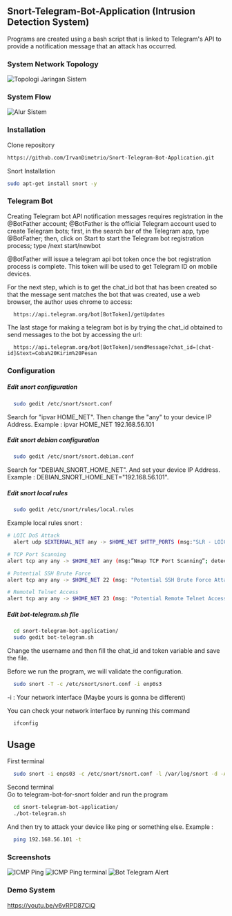 ## Snort-Telegram-Bot-Application (Intrusion Detection System)

Programs are created using a bash script that is linked to Telegram's API to provide a notification message that an attack has occurred.

### System Network Topology

![Topologi Jaringan Sistem](https://user-images.githubusercontent.com/52452132/173330308-c7f677a8-f4b8-4dcf-a839-16605229bd8b.png)

### System Flow

![Alur Sistem](https://user-images.githubusercontent.com/52452132/173330529-05eba462-a415-4e04-af09-2ae15b8cca17.png)

### Installation

Clone repository

```bash
https://github.com/IrvanDimetrio/Snort-Telegram-Bot-Application.git
```

Snort Installation

```bash
sudo apt-get install snort -y
```

### Telegram Bot

Creating Telegram bot API notification messages requires registration in the @BotFather account; @BotFather is the official Telegram account used to create Telegram bots; first, in the search bar of the Telegram app, type @BotFather; then, click on Start to start the Telegram bot registration process; type /next start/newbot

@BotFather will issue a telegram api bot token once the bot registration process is complete. This token will be used to get Telegram ID on mobile devices.

For the next step, which is to get the chat_id bot that has been created so that the message sent matches the bot that was created, use a web browser, the author uses chrome to access:
```
  https://api.telegram.org/bot[BotToken]/getUpdates
```

The last stage for making a telegram bot is by trying the chat_id obtained to send messages to the bot by accessing the url:
```
  https://api.telegram.org/bot[BotToken]/sendMessage?chat_id=[chat-id]&text=Coba%20Kirim%20Pesan
```

### Configuration

##### Edit snort configuration
```bash
  sudo gedit /etc/snort/snort.conf
```
Search for "ipvar HOME_NET".
Then change the "any" to your device IP Address.
Example : ipvar HOME_NET 192.168.56.101

##### Edit snort debian configuration
```bash
  sudo gedit /etc/snort/snort.debian.conf
```
Search for "DEBIAN_SNORT_HOME_NET".
And set your device IP Address.
Example : DEBIAN_SNORT_HOME_NET="192.168.56.101".

##### Edit snort local rules
```bash
  sudo gedit /etc/snort/rules/local.rules
```
Example local rules snort :
```bash
# LOIC DoS Attack
  alert udp $EXTERNAL_NET any -> $HOME_NET $HTTP_PORTS (msg:"SLR - LOIC DoS Tool (UDP Mode)  - Behavior Rule (tracking/threshold)"; threshold: type threshold, track by_src, count 100 , seconds 5; classtype:misc-activity;  sid:1000002; rev:1;)

# TCP Port Scanning
alert tcp any any -> $HOME_NET any (msg:”Nmap TCP Port Scanning”; detection_filter:track by_src, count 30, seconds 60; sid:1000003; rev:1;)

# Potential SSH Brute Force
alert tcp any any -> $HOME_NET 22 (msg: "Potential SSH Brute Force Attack Port 22"; sid: 1000004; rev:1;)

# Remotel Telnet Access
alert tcp any any -> $HOME_NET 23 (msg: "Potential Remote Telnet Access Port 23"; sid: 1000005; rev:1;)
```

##### Edit bot-telegram.sh file
```bash
  cd snort-telegram-bot-application/
  sudo gedit bot-telegram.sh
```
Change the username and then fill the chat_id and token variable and save the file.

Before we run the program, we will validate the configuration.
```bash
  sudo snort -T -c /etc/snort/snort.conf -i enp0s3
```
-i : Your network interface (Maybe yours is gonna be different)

You can check your network interface by running this command
```bash
  ifconfig
```
## Usage

First terminal
```bash
  sudo snort -i enps03 -c /etc/snort/snort.conf -l /var/log/snort -d -A console > /home/[username]/log.txt
```

Second terminal\
Go to telegram-bot-for-snort folder and run the program
```bash
  cd snort-telegram-bot-application/
  ./bot-telegram.sh
```

And then try to attack your device like ping or something else.
Example :
```bash
  ping 192.168.56.101 -t
```

### Screenshots

![ICMP Ping](https://user-images.githubusercontent.com/52452132/173334941-1a6a1f2b-5b7a-44dd-a350-e6b194df1921.png) ![ICMP Ping terminal](https://user-images.githubusercontent.com/52452132/173335118-43a5ae53-6eee-41f3-93ac-26bf8616fbd7.png) ![Bot Telegram Alert](https://user-images.githubusercontent.com/52452132/173335428-64fe0b68-6971-4228-855a-7af3e92a1221.jpg)

### Demo System

https://youtu.be/v6vRPD87CiQ

